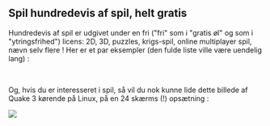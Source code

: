<?php require("../../entete.php"); ?> <?php require("../../base.php"); ?> <?php require("../../fonctions.php"); ?>

<div id="corps">

<h2>Spil hundredevis af spil, helt gratis</h2>

Hundredevis af spil er udgivet under en fri ("fri" som i "gratis øl" og som i "ytringsfrihed") licens: 2D, 3D, puzzles, krigs-spil, online multiplayer spil, nævn selv flere ! Her er et par eksempler (den fulde liste ville være uendelig lang) :

<div id="items">

<?php all_games_from_file (); ?>

<br class="clearboth" />
</div>

Og, hvis du er interesseret i spil, så vil du nok kunne lide dette billede af Quake 3 kørende på Linux, på en 24 skærms (!) opsætning :

<a href="Images/quake_24_screens.jpg"><img src="Images/quake_24_screens_thumbnail.jpg" /></a>

</div>


